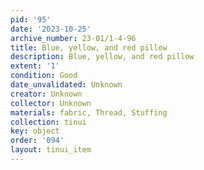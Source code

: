 ```yaml
---
pid: '95'
date: '2023-10-25'
archive_number: 23-01/1-4-96
title: Blue, yellow, and red pillow
description: Blue, yellow, and red pillow
extent: '1'
condition: Good
date_unvalidated: Unknown
creator: Unknown
collector: Unknown
materials: fabric, Thread, Stuffing
collection: tinui
key: object
order: '094'
layout: tinui_item
---
```

